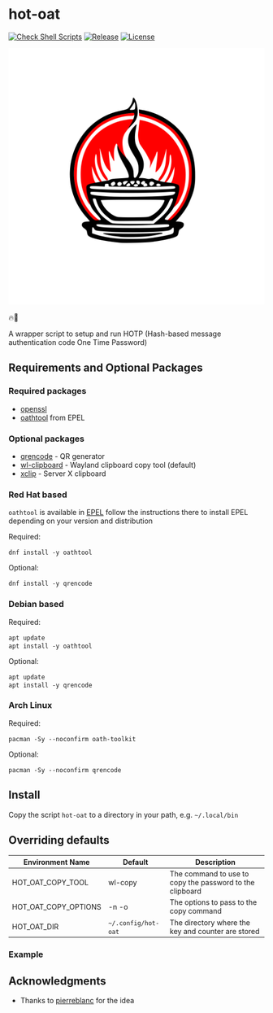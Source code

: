 # hot-oat

[![Check Shell Scripts](https://github.com/tonyskapunk/hot-oat/actions/workflows/shellcheck.yaml/badge.svg)](https://github.com/tonyskapunk/hot-oat/actions/workflows/shellcheck.yaml)
[![Release](https://img.shields.io/github/v/release/tonyskapunk/hot-oat?style=plastic)]()
[![License](https://img.shields.io/github/license/tonyskapunk/hot-oat?style=plastic)](/LICENSE)

![Logo of a bowl with oats, steam going out with a red circle in the back representing the sun](./assets/hot-oat.svg)

🔥🥣

A wrapper script to setup and run HOTP (Hash-based message authentication code One Time Password)

## Requirements and Optional Packages

### Required packages

- [openssl](http://www.openssl.org/)
- [oathtool](https://www.nongnu.org/oath-toolkit/) from EPEL

### Optional packages

- [qrencode](http://fukuchi.org/works/qrencode/) - QR generator
- [wl-clipboard](https://github.com/bugaevc/wl-clipboard) - Wayland clipboard copy tool (default)
- [xclip](http://sourceforge.net/projects/xclip)   - Server X clipboard

### Red Hat based

`oathtool` is available in [EPEL](https://docs.fedoraproject.org/en-US/epel/) follow the instructions there to install EPEL depending on your version and distribution

Required:

```Shell
dnf install -y oathtool
```

Optional:

```Shell
dnf install -y qrencode 
```

### Debian based

Required:

```Shell
apt update
apt install -y oathtool
```

Optional:

```Shell
apt update
apt install -y qrencode
```

### Arch Linux

Required:

```Shell
pacman -Sy --noconfirm oath-toolkit
```

Optional:

```Shell
pacman -Sy --noconfirm qrencode
```

## Install

Copy the script `hot-oat` to a directory in your path, e.g. `~/.local/bin`

## Overriding defaults

| Environment Name     | Default             | Description                                              |
|----------------------|---------------------|----------------------------------------------------------|
| HOT_OAT_COPY_TOOL    | wl-copy             | The command to use to copy the password to the clipboard |
| HOT_OAT_COPY_OPTIONS | -n -o               | The options to pass to the copy command                  |
| HOT_OAT_DIR          | `~/.config/hot-oat` | The directory where the key and counter are stored       |

### Example

## Acknowledgments

- Thanks to [pierreblanc](https://github.com/pierreblanc) for the idea
